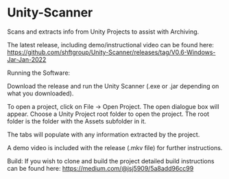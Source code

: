 # Unity-Scanner
Scans and extracts info from Unity Projects to assist with Archiving.

The latest release, including demo/instructional video can be found here:
https://github.com/shftgroup/Unity-Scanner/releases/tag/V0.6-Windows-Jar-Jan-2022



Running the Software:

Download the release and run the Unity Scanner (.exe or .jar depending on what you downloaded).  

To open a project, click on File -> Open Project.  The open dialogue box will appear.  Choose a Unity Project root folder to open the project.  The root folder is the folder with the Assets subfolder in it.

The tabs will populate with any information extracted by the project.  

A demo video is included with the release (.mkv file) for further instructions.


Build:
If you wish to clone and build the project detailed build instructions can be found here:   https://medium.com/@jsj5909/5a8add96cc99
